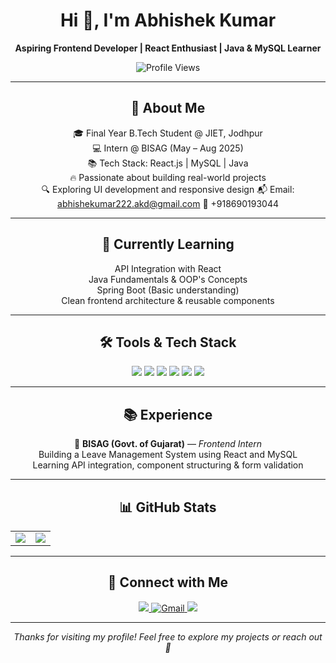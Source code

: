 <div align="center">

<h1>Hi 👋, I'm Abhishek Kumar</h1>

<p><strong>Aspiring Frontend Developer | React Enthusiast | Java & MySQL Learner</strong></p>

<img src="https://komarev.com/ghpvc/?username=Shanu1804&color=blue" alt="Profile Views"/>

---

## 📅 About Me

🎓 Final Year B.Tech Student @ JIET, Jodhpur  
💻 Intern @ BISAG (May – Aug 2025)  
📚 Tech Stack: React.js | MySQL | Java  
🔥 Passionate about building real-world projects  
🔍 Exploring UI development and responsive design
📬 Email: abhishekumar222.akd@gmail.com
📱 +918690193044

---

## 🧠 Currently Learning

 API Integration with React  
 Java Fundamentals & OOP's Concepts  
 Spring Boot (Basic understanding)  
 Clean frontend architecture & reusable components  

---

## 🛠️ Tools & Tech Stack

<img src="https://img.shields.io/badge/React-20232A?style=for-the-badge&logo=react" />
<img src="https://img.shields.io/badge/MySQL-00758F?style=for-the-badge&logo=mysql" />
<img src="https://img.shields.io/badge/Java-ED8B00?style=for-the-badge&logo=java" />
<img src="https://img.shields.io/badge/HTML5-E34F26?style=for-the-badge&logo=html5" />
<img src="https://img.shields.io/badge/CSS3-1572B6?style=for-the-badge&logo=css3" />
<img src="https://img.shields.io/badge/GitHub-100000?style=for-the-badge&logo=github" />

---

## 📚 Experience

💼 <strong>BISAG (Govt. of Gujarat)</strong> — <em>Frontend Intern</em>  
    Building a Leave Management System using React and MySQL  
    Learning API integration, component structuring & form validation  

---

## 📊 GitHub Stats

<table>
  <tr>
    <td>
      <img src="https://github-readme-stats.vercel.app/api?username=Shanu1804&show_icons=true&theme=radical&hide_border=true&card_width=400" />
    </td>
    <td>
      <img src="https://github-readme-stats.vercel.app/api/top-langs/?username=Shanu1804&layout=compact&theme=radical&hide_border=true&card_width=400" />
    </td>
  </tr>
</table>

---

## 👤 Connect with Me

<a href="https://www.linkedin.com/in/abhishek-kumar-5bb156250/">
  <img src="https://img.shields.io/badge/LinkedIn-blue?style=flat&logo=linkedin" />
</a>
<a href="mailto:abhishekumar222.akd@gmail.com">
  <img src="https://img.shields.io/badge/Gmail-D14836?style=flat&logo=gmail&logoColor=white" alt="Gmail" />
</a>
<a href="https://github.com/Shanu1804/Abhishek-kumar">
  <img src="https://img.shields.io/badge/GitHub-100000?style=flat&logo=github&logoColor=white" />
</a>

---

*Thanks for visiting my profile! Feel free to explore my projects or reach out 🚀*

</div>
